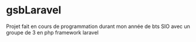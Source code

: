 # gsbLaravel
Projet fait en cours de programmation durant mon année de bts SIO avec un groupe de 3 en php framework laravel 
